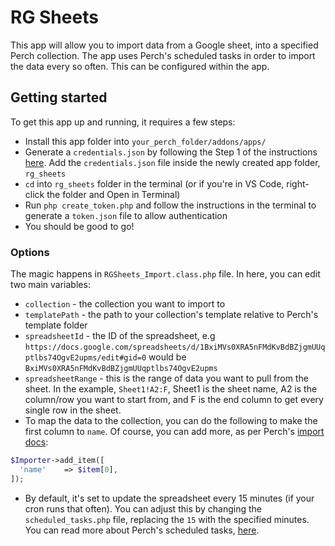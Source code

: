 # RG Sheets

This app will allow you to import data from a Google sheet, into a specified Perch collection. The app uses Perch's scheduled tasks in order to import the data every so often. This can be configured within the app.

## Getting started

To get this app up and running, it requires a few steps:

- Install this app folder into `your_perch_folder/addons/apps/`
- Generate a `credentials.json` by following the Step 1 of the instructions [here](https://developers.google.com/sheets/api/quickstart/php). Add the `credentials.json` file inside the newly created app folder, `rg_sheets`
- `cd` into `rg_sheets` folder in the terminal (or if you're in VS Code, right-click the folder and Open in Terminal)
- Run `php create_token.php` and follow the instructions in the terminal to generate a `token.json` file to allow authentication
- You should be good to go! 

### Options

The magic happens in `RGSheets_Import.class.php` file. In here, you can edit two main variables:

- `collection` - the collection you want to import to
- `templatePath` - the path to your collection's template relative to Perch's template folder
- `spreadsheetId` - the ID of the spreadsheet, e.g `https://docs.google.com/spreadsheets/d/1BxiMVs0XRA5nFMdKvBdBZjgmUUqptlbs74OgvE2upms/edit#gid=0` would be `BxiMVs0XRA5nFMdKvBdBZjgmUUqptlbs74OgvE2upms`
- `spreadsheetRange` - this is the range of data you want to pull from the sheet. In the example, `Sheet1!A2:F`, Sheet1 is the sheet name, A2 is the column/row you want to start from, and F is the end column to get every single row in the sheet.
- To map the data to the collection, you can do the following to make the first column to `name`. Of course, you can add more, as per Perch's [import docs](https://docs.grabaperch.com/api/import/collections/):
```php
$Importer->add_item([
  'name'    => $item[0],
]); 
```
- By default, it's set to update the spreadsheet every 15 minutes (if your cron runs that often). You can adjust this by changing the `scheduled_tasks.php` file, replacing the `15` with the specified minutes. You can read more about Perch's scheduled tasks, [here](https://docs.grabaperch.com/perch/getting-started/installing/scheduled-tasks/).